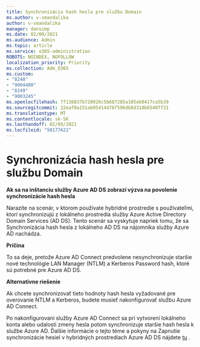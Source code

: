 ```yaml
---
title: Synchronizácia hash hesla pre službu Domain
ms.author: v-smandalika
author: v-smandalika
manager: dansimp
ms.date: 02/09/2021
ms.audience: Admin
ms.topic: article
ms.service: o365-administration
ROBOTS: NOINDEX, NOFOLLOW
localization_priority: Priority
ms.collection: Adm_O365
ms.custom:
- "8248"
- "9004400"
- "8249"
- "9003245"
ms.openlocfilehash: 7f138837b720926c5b687285a105eb0417ca5b39
ms.sourcegitcommit: 22eaf0a151ab95414476f596db8d318b6540ff31
ms.translationtype: MT
ms.contentlocale: sk-SK
ms.lasthandoff: 02/09/2021
ms.locfileid: "50177622"
---
```

# <a name="password-hash-synchronization-for-domain-service"></a>Synchronizácia hash hesla pre službu Domain

**Ak sa na inštanciu služby Azure AD DS zobrazí výzva na povolenie synchronizácie hash hesla**

Narazíte na scenár, v ktorom používate hybridné prostredie s používateľmi, ktorí synchronizujú z lokálneho prostredia služby Azure Active Directory Domain Services (AD DS). Tento scenár sa vyskytuje napriek tomu, že sa Synchronizácia hash hesla z lokálneho AD DS na nájomníka služby Azure AD nachádza.

**Príčina**

To sa deje, pretože Azure AD Connect predvolene nesynchronizuje staršie nové technológie LAN Manager (NTLM) a Kerberos Password hash, ktoré sú potrebné pre Azure AD DS.

**Alternatívne riešenie** 

Ak chcete synchronizovať tieto hodnoty hash hesla vyžadované pre overovanie NTLM a Kerberos, budete musieť nakonfigurovať službu Azure AD Connect.

Po nakonfigurovaní služby Azure AD Connect sa pri vytvorení lokálneho konta alebo udalosti zmeny hesla potom synchronizuje staršie hash hesla k službe Azure AD. Ďalšie informácie o tejto téme a pokyny na Zapnutie synchronizácie hesiel v hybridných prostrediach Azure AD DS nájdete [tu](https://docs.microsoft.com/azure/active-directory-domain-services/tutorial-configure-password-hash-sync) .